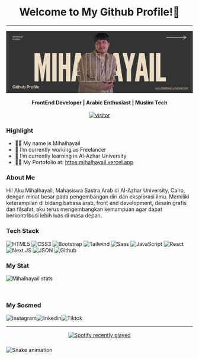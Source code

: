 <h1 align='center' >Welcome to My Github Profile!👋</h1>
<hr>

![Mihalhayail](image/mihal-github.png)

<div align="center">
   
   **FrontEnd Developer | Arabic Enthusiast | Muslim Tech** <br><br>
   <a href="">[![visitor](https://visitor-badge.laobi.icu/badge?page_id=mihalhayail)](https://github.com/mihalhayail)</a> 
    
   
</div>

### Highlight

- 🧑‍🎓 My name is Mihalhayail
- 🔭 I’m currently working as Freelancer
- 🌱 I’m currently learning in Al-Azhar University
- 👨‍💻 My Portofolio at: [https:mihalhayail.vercel.app](portfolio-web)

### About Me

Hi! Aku Mihalhayail, Mahasiswa Sastra Arab di Al-Azhar University, Cairo, dengan minat besar pada pengembangan diri dan eksplorasi ilmu. Memiliki keterampilan di bidang bahasa arab, front end development, desain grafis dan filsafat, aku terus mengembangkan kemampuan agar dapat berkontribusi lebih luas di masa depan.

### Tech Stack

![HTML5](https://img.shields.io/badge/html5-%23E34F26.svg?style=for-the-badge&logo=html5&logoColor=white) ![CSS3](https://img.shields.io/badge/css3-%231572B6.svg?style=for-the-badge&logo=css3&logoColor=white) ![Bootstrap](https://img.shields.io/badge/Bootstrap-563D7C?style=for-the-badge&logo=bootstrap&logoColor=white) ![Tailwind](https://img.shields.io/badge/Tailwind_CSS-38B2AC?style=for-the-badge&logo=tailwind-css&logoColor=white) ![Saas](https://img.shields.io/badge/Sass-CC6699?style=for-the-badge&logo=sass&logoColor=white) ![JavaScript](https://img.shields.io/badge/javascript-%23323330.svg?style=for-the-badge&logo=javascript&logoColor=%23F7DF1E) ![React](https://img.shields.io/badge/react-%2320232a.svg?style=for-the-badge&logo=react&logoColor=%2361DAFB) ![Next JS](https://img.shields.io/badge/Next-black?style=for-the-badge&logo=next.js&logoColor=white) ![JSON](https://img.shields.io/badge/json-5E5C5C?style=for-the-badge&logo=json&logoColor=white) ![Github](https://img.shields.io/badge/GitHub-100000?style=for-the-badge&logo=github&logoColor=white)

### My Stat

![Mihalhayail stats](https://github-readme-stats.vercel.app/api?username=mihalhayail&show_icons=true&theme=solarized-light)

<br>

### My Sosmed

<a href="https://www.instagram.com/mihal-hayail/">
   <img align="left" alt="Instagram" src="https://img.shields.io/badge/Instagram-9B0FFF?style=for-the-badge&logo=instagram&logoColor=white" />
</a>&nbsp;&nbsp;

<a href="https://www.linkedin.com/in/mihalhayail-muhammad-sayuti-68171637a/">
   <img align="left" alt="linkedin" src="https://img.shields.io/badge/LinkedIn-0077B5?style=for-the-badge&logo=linkedin&logoColor=white" />
</a>&nbsp;&nbsp;

<a href="https://www.tiktok.com/@mihalhayail">
   <img align="left" alt="Tiktok" src="https://img.shields.io/badge/TikTok-000000?style=for-the-badge&logo=tiktok&logoColor=white" />
</a>&nbsp;&nbsp;

<hr>

<div align="center">
  <a href="https://open.spotify.com/user/hayail">
    <img src="https://spotify-recently-played-readme.vercel.app/api?user=hayail&count=5&unique=true" alt="Spotify recently played"  />
  </a>
</div>

###

<img src="https://raw.githubusercontent.com/mihalhayail/mihalhayail/output/snake.svg" alt="Snake animation" />

###
